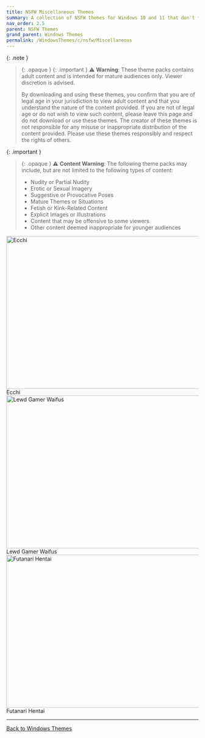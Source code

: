 ```yaml
---
title: NSFW Miscellaneous Themes
summary: A collection of NSFW themes for Windows 10 and 11 that don't fit into other categories
nav_order: 2.5
parent: NSFW Themes
grand_parent: Windows Themes
permalink: /WindowsThemes/c/nsfw/Miscellaneous
---
```


{: .note }
> {: .opaque }
> {: .important }
> ⚠️ **Warning**: These theme packs contains adult content and is intended for mature audiences only. Viewer discretion is advised.
> 
> By downloading and using these themes, you confirm that you are of legal age in your jurisdiction to view adult content and that you understand the nature of the content provided. If you are not of legal age or do not wish to view such content, please leave this page and do not download or use these themes. The creator of these themes is not responsible for any misuse or inappropriate distribution of the content provided. Please use these themes responsibly and respect the rights of others. 

{: .important }
> {: .opaque }
> ⚠️ **Content Warning**: The following theme packs may include, but are not limited to the following types of content:
> 
> - Nudity or Partial Nudity
> - Erotic or Sexual Imagery
> - Suggestive or Provocative Poses
> - Mature Themes or Situations
> - Fetish or Kink-Related Content
> - Explicit Images or Illustrations
> - Content that may be offensive to some viewers
> - Other content deemed inappropriate for younger audiences

<div class="gallery text-delta">
<div class="gallery-item">
<a target="_blank" href="/WindowsThemes/Deskthemepacks/c/nsfw/Miscellaneous/Ecchi">
<img src="https://gitlab.com/the-back-room/deskthemepacks/nsfw/ecchi/-/raw/main/Extras/Preview.bmp" alt="Ecchi" width="600" height="400">
</a>
<div class="desc">Ecchi</div>
</div>
<div class="gallery-item">
<a target="_blank" href="/WindowsThemes/Deskthemepacks/c/nsfw/Miscellaneous/LewdGamerWaifus">
<img src="https://gitlab.com/the-back-room/deskthemepacks/nsfw/lewd-gamer-waifus/-/raw/main/Extras/Preview.bmp" alt="Lewd Gamer Waifus" width="600" height="400">
</a>
<div class="desc">Lewd Gamer Waifus</div>
</div>
<div class="gallery-item">
<a target="_blank" href="/WindowsThemes/Deskthemepacks/c/nsfw/Miscellaneous/FutanariHentai">
<img src="https://gitlab.com/the-back-room/deskthemepacks/nsfw/futanari-hentai/-/raw/main/Extras/Preview.bmp" alt="Futanari Hentai" width="600" height="400">
</a>
<div class="desc">Futanari Hentai</div>
</div>
</div>

---

<a href="/WindowsThemes" class="btn btn--secondary btn--sm">Back to Windows Themes</a>